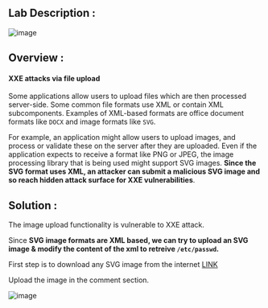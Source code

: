 ## Lab Description :

![image](https://github.com/sh3bu/Portswigger_labs/assets/67383098/1470aab9-6096-4a00-9523-fd7a1a3406ec)

## Overview :

#### XXE attacks via file upload

Some applications allow users to upload files which are then processed server-side. Some common file formats use XML or contain XML subcomponents. Examples of XML-based formats are office document formats like `DOCX` and image formats like `SVG`.

For example, an application might allow users to upload images, and process or validate these on the server after they are uploaded. Even if the application expects to receive a format like PNG or JPEG, the image processing library that is being used might support SVG images. **Since the SVG format uses XML, an attacker can submit a malicious SVG image and so reach hidden attack surface for XXE vulnerabilities**. 

## Solution :

The image upload functionality is vulnerable to XXE attack.

Since **SVG image formats are XML based, we can try to upload an SVG image & modify the content of the xml to retreive `/etc/passwd`.**

First step is to download any SVG image from the internet [LINK](https://upload.wikimedia.org/wikipedia/commons/thumb/b/b0/NewTux.svg/32px-NewTux.svg.png)

Upload the image in the comment section.

![image](https://github.com/sh3bu/Portswigger_labs/assets/67383098/da714557-6ee5-4191-8bf6-f94a73511caa)



